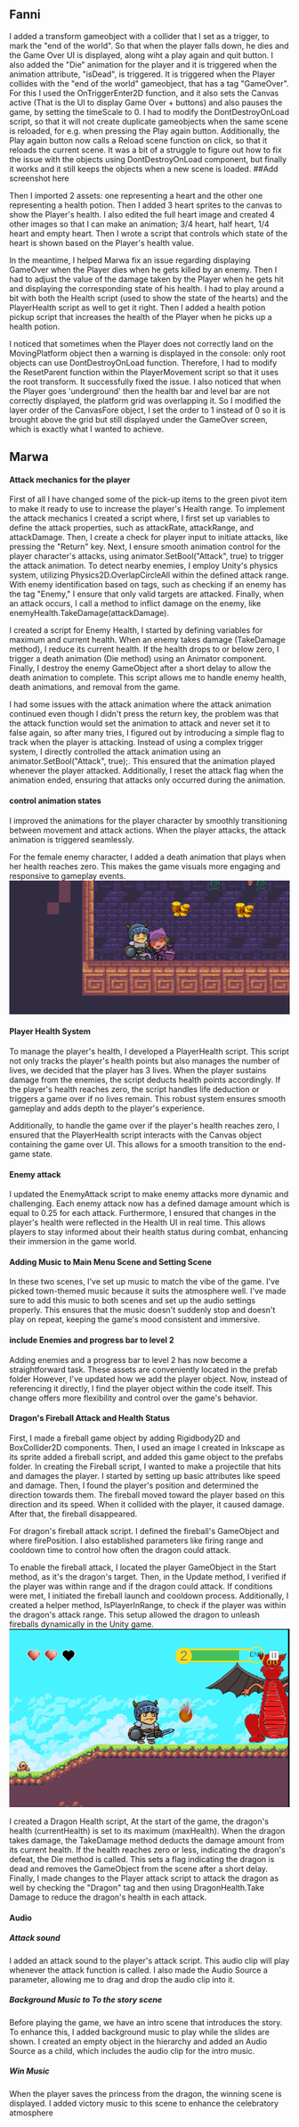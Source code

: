 <h2>Fanni</h2>
I added a transform gameobject with a collider that I set as a trigger, to mark the "end of the world". So that when the player falls down, he dies and the Game Over UI is displayed, along wiht a play again and quit button. I also added the "Die" animation for the player and it is triggered when the animation attribute, "isDead", is triggered. It is triggered when the Player collides with the "end of the world" gameobject, that has a tag "GameOver". For this I used the OnTriggerEnter2D function, and it also sets the Canvas active (That is the UI to display Game Over + buttons) and also pauses the game, by setting the timeScale to 0. 
I had to modify the DontDestroyOnLoad script, so that it will not create duplicate gameobjects when the same scene is reloaded, for e.g. when pressing the Play again button. Additionally, the Play again button now calls a Reload scene function on click, so that it reloads the current scene. It was a bit of a struggle to figure out how to fix the issue with the objects using DontDestroyOnLoad component, but finally it works and it still keeps the objects when a new scene is loaded. 
##Add screenshot here

Then I imported 2 assets: one representing a  heart and the other one representing a health potion. Then I added 3 heart sprites to the canvas to show the Player's health. I also edited the full heart image and created 4 other images so that I can make an animation; 3/4 heart, half heart, 1/4 heart and empty heart. Then I wrote a script that controls which state of the heart is shown based on the Player's health value. 

In the meantime, I helped Marwa fix an issue regarding displaying GameOver when the Player dies when he gets killed by an enemy. Then I had to adjust the value of the damage taken by the Player when he gets hit and displaying the corresponding state of his health. I had to play around a bit with both the Health script (used to show the state of the hearts) and the PlayerHealth script as well to get it right. Then I added a health potion pickup script that increases the health of the Player when he picks up a health potion.

I noticed that sometimes when the Player does not correctly land on the MovingPlatform object then a warning is displayed in the console: only root objects can use DontDestroyOnLoad function. Therefore, I had to modify the ResetParent function within the PlayerMovement script so that it uses the root transform. It successfully fixed the issue. I also noticed that when the Player goes 'underground' then the health bar and level bar are not correctly displayed, the platform grid was overlapping it. So I modified the layer order of the CanvasFore object, I set the order to 1 instead of 0 so it is brought above the grid but still displayed under the GameOver screen, which is exactly what I wanted to achieve.

<h2>Marwa</h2>
<H4>Attack mechanics for the player </H4>First of all I have changed some of the pick-up items to the green pivot item to make it ready to use to increase the player's Health range. To implement the attack mechanics I created a script where, I first set up variables to define the attack properties, such as attackRate, attackRange, and attackDamage. Then, I create a check for player input to initiate attacks, like pressing the "Return" key. Next, I ensure smooth animation control for the player character's attacks, using animator.SetBool("Attack", true) to trigger the attack animation. To detect nearby enemies, I employ Unity's physics system, utilizing Physics2D.OverlapCircleAll within the defined attack range. With enemy identification based on tags, such as checking if an enemy has the tag "Enemy," I ensure that only valid targets are attacked. Finally, when an attack occurs, I call a method to inflict damage on the enemy, like enemyHealth.TakeDamage(attackDamage). 

I created a script for Enemy Health, I started by defining variables for maximum and current health. When an enemy takes damage (TakeDamage method), I reduce its current health. If the health drops to or below zero, I trigger a death animation (Die method) using an Animator component. Finally, I destroy the enemy GameObject after a short delay to allow the death animation to complete. This script allows me to handle enemy health, death animations, and removal from the game.

I had some issues with the attack animation where the attack animation continued even though I didn't press the return key, the problem was that the attack function would set the animation to attack and never set it to false again, so after many tries, I figured out by introducing a simple flag to track when the player is attacking. Instead of using a complex trigger system, I directly controlled the attack animation using an animator.SetBool("Attack", true);. This ensured that the animation played whenever the player attacked. Additionally, I reset the attack flag when the animation ended, ensuring that attacks only occurred during the animation. 

<h4>control animation states</h4> I improved the animations for the player character by smoothly transitioning between movement and attack actions. When the player attacks, the attack animation is triggered seamlessly.

For the female enemy character, I added a death animation that plays when her health reaches zero. This makes the game visuals more engaging and responsive to gameplay events. 
<img src="images/attack.png">

<h4>Player Health System</h4>
To manage the player's health, I developed a PlayerHealth script. This script not only tracks the player's health points but also manages the number of lives, we decided that the player has 3 lives. When the player sustains damage from the enemies, the script deducts health points accordingly. If the player's health reaches zero, the script handles life deduction or triggers a game over if no lives remain. This robust system ensures smooth gameplay and adds depth to the player's experience.

Additionally, to handle the game over if the player's health reaches zero, I ensured that the PlayerHealth script interacts with the Canvas object containing the game over UI. This allows for a smooth transition to the end-game state.

<h4>Enemy attack</h4>
I updated the EnemyAttack script to make enemy attacks more dynamic and challenging.
Each enemy attack now has a defined damage amount which is equal to 0.25 for each attack.
Furthermore, I ensured that changes in the player's health were reflected in the Health UI in real time. This allows players to stay informed about their health status during combat, enhancing their immersion in the game world.

<h4> Adding Music to Main Menu Scene and Setting Scene </h4>
In these two scenes, I've set up music to match the vibe of the game. I've picked town-themed music because it suits the atmosphere well. I've made sure to add this music to both scenes and set up the audio settings properly. This ensures that the music doesn't suddenly stop and doesn't play on repeat, keeping the game's mood consistent and immersive.

<h4>include Enemies and progress bar to level 2</h4>
Adding enemies and a progress bar to level 2 has now become a straightforward task. These assets are conveniently located in the prefab folder However, I've updated how we add the player object. Now, instead of referencing it directly, I find the player object within the code itself. This change offers more flexibility and control over the game's behavior.

<h4> Dragon's Fireball Attack and Health Status </h4>
First, I made a fireball game object by adding Rigidbody2D and BoxCollider2D components. Then, I used an image I created in Inkscape as its sprite added a fireball script, and added this game object to the prefabs folder. In creating the Fireball script, I wanted to make a projectile that hits and damages the player. I started by setting up basic attributes like speed and damage. Then, I found the player's position and determined the direction towards them. The fireball moved toward the player based on this direction and its speed. When it collided with the player, it caused damage. After that, the fireball disappeared. 

For dragon's fireball attack script. I defined the fireball's GameObject and where firePosition. I also established parameters like firing range and cooldown time to control how often the dragon could attack.

To enable the fireball attack, I located the player GameObject in the Start method, as it's the dragon's target. Then, in the Update method, I verified if the player was within range and if the dragon could attack. If conditions were met, I initiated the fireball launch and cooldown process.
Additionally, I created a helper method, IsPlayerInRange, to check if the player was within the dragon's attack range. This setup allowed the dragon to unleash fireballs dynamically in the Unity game.
<img src="images/Dragon fireball.png">

I created a Dragon Health script, At the start of the game, the dragon's health (currentHealth) is set to its maximum (maxHealth). When the dragon takes damage, the TakeDamage method deducts the damage amount from its current health. If the health reaches zero or less, indicating the dragon's defeat, the Die method is called. This sets a flag indicating the dragon is dead and removes the GameObject from the scene after a short delay. 
Finally, I made changes to the Player attack script to attack the dragon as well by checking the "Dragon" tag and then using DragonHealth.Take Damage to reduce the dragon's health in each attack.

<h4>Audio</h4>
<h5> Attack sound</h5> I added an attack sound to the player's attack script. This audio clip will play whenever the attack function is called. I also made the Audio Source a parameter, allowing me to drag and drop the audio clip into it.
<h5>Background Music to To the story scene </h5> Before playing the game, we have an intro scene that introduces the story. To enhance this, I added background music to play while the slides are shown. I created an empty object in the hierarchy and added an Audio Source as a child, which includes the audio clip for the intro music.
<h5>Win Music </h5> When the player saves the princess from the dragon, the winning scene is displayed. I added victory music to this scene to enhance the celebratory atmosphere
